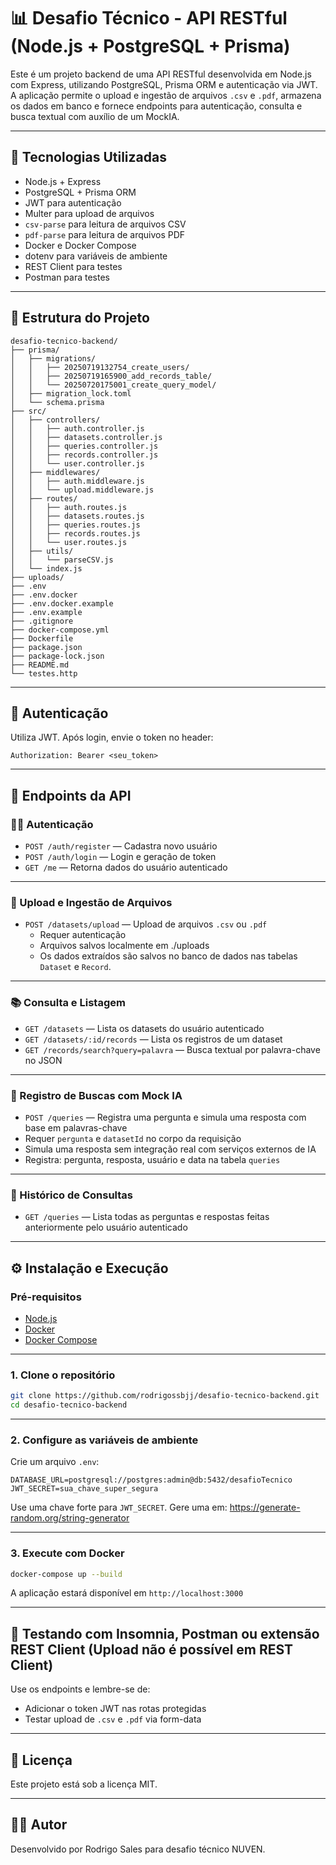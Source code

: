 # 📊 Desafio Técnico - API RESTful (Node.js + PostgreSQL + Prisma)

Este é um projeto backend de uma API RESTful desenvolvida em Node.js com Express, utilizando PostgreSQL, Prisma ORM e autenticação via JWT. A aplicação permite o upload e ingestão de arquivos `.csv` e `.pdf`, armazena os dados em banco e fornece endpoints para autenticação, consulta e busca textual com auxílio de um MockIA.

---

## 🚀 Tecnologias Utilizadas

- Node.js + Express  
- PostgreSQL + Prisma ORM  
- JWT para autenticação  
- Multer para upload de arquivos  
- `csv-parse` para leitura de arquivos CSV  
- `pdf-parse` para leitura de arquivos PDF  
- Docker e Docker Compose  
- dotenv para variáveis de ambiente  
- REST Client para testes 
- Postman para testes

---

## 📂 Estrutura do Projeto

```
desafio-tecnico-backend/
├── prisma/
│   ├── migrations/
│   │   ├── 20250719132754_create_users/
│   │   ├── 20250719165900_add_records_table/
│   │   └── 20250720175001_create_query_model/
│   ├── migration_lock.toml
│   └── schema.prisma
├── src/
│   ├── controllers/
│   │   ├── auth.controller.js
│   │   ├── datasets.controller.js
│   │   ├── queries.controller.js
│   │   ├── records.controller.js
│   │   └── user.controller.js
│   ├── middlewares/
│   │   ├── auth.middleware.js
│   │   └── upload.middleware.js
│   ├── routes/
│   │   ├── auth.routes.js
│   │   ├── datasets.routes.js
│   │   ├── queries.routes.js
│   │   ├── records.routes.js
│   │   └── user.routes.js
│   ├── utils/
│   │   └── parseCSV.js
│   └── index.js
├── uploads/
├── .env
├── .env.docker
├── .env.docker.example
├── .env.example
├── .gitignore
├── docker-compose.yml
├── Dockerfile
├── package.json
├── package-lock.json
├── README.md
└── testes.http
```

---

## 🔐 Autenticação

Utiliza JWT. Após login, envie o token no header:

```
Authorization: Bearer <seu_token>
```

---

## 🧪 Endpoints da API

### 🧍‍♂️ Autenticação

- `POST /auth/register` — Cadastra novo usuário  
- `POST /auth/login` — Login e geração de token  
- `GET /me` — Retorna dados do usuário autenticado  

---

### 📁 Upload e Ingestão de Arquivos

- `POST /datasets/upload` — Upload de arquivos `.csv` ou `.pdf`  
  - Requer autenticação
  - Arquivos salvos localmente em ./uploads  
  - Os dados extraídos são salvos no banco de dados nas tabelas `Dataset` e `Record`.  

---

### 📚 Consulta e Listagem

- `GET /datasets` — Lista os datasets do usuário autenticado  
- `GET /datasets/:id/records` — Lista os registros de um dataset  
- `GET /records/search?query=palavra` — Busca textual por palavra-chave no JSON   

---

### 🤖 Registro de Buscas com Mock IA

- `POST /queries` — Registra uma pergunta e simula uma resposta com base em palavras-chave  
- Requer `pergunta` e `datasetId` no corpo da requisição  
- Simula uma resposta sem integração real com serviços externos de IA
- Registra: pergunta, resposta, usuário e data na tabela `queries`

---

### 🧠 Histórico de Consultas

- `GET /queries` — Lista todas as perguntas e respostas feitas anteriormente pelo usuário autenticado

---

## ⚙️ Instalação e Execução

### Pré-requisitos

- [Node.js](https://nodejs.org/)  
- [Docker](https://www.docker.com/)  
- [Docker Compose](https://docs.docker.com/compose/)  

---

### 1. Clone o repositório

```bash
git clone https://github.com/rodrigossbjj/desafio-tecnico-backend.git
cd desafio-tecnico-backend
```

---

### 2. Configure as variáveis de ambiente

Crie um arquivo `.env`:

```env
DATABASE_URL=postgresql://postgres:admin@db:5432/desafioTecnico
JWT_SECRET=sua_chave_super_segura
```

Use uma chave forte para `JWT_SECRET`. Gere uma em: https://generate-random.org/string-generator

---

### 3. Execute com Docker

```bash
docker-compose up --build
```

A aplicação estará disponível em `http://localhost:3000`

---

## 🧪 Testando com Insomnia, Postman ou extensão REST Client (Upload não é possível em REST Client)

Use os endpoints e lembre-se de:

- Adicionar o token JWT nas rotas protegidas  
- Testar upload de `.csv` e `.pdf` via form-data  

---

## 📝 Licença

Este projeto está sob a licença MIT.

---

## 👨‍💻 Autor

Desenvolvido por Rodrigo Sales para desafio técnico NUVEN.
